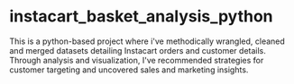 # instacart_basket_analysis_python
This is a python-based project where i've methodically wrangled, cleaned and merged datasets detailing Instacart orders and customer details. Through analysis and visualization, I've recommended strategies for customer targeting and uncovered sales and marketing insights.
